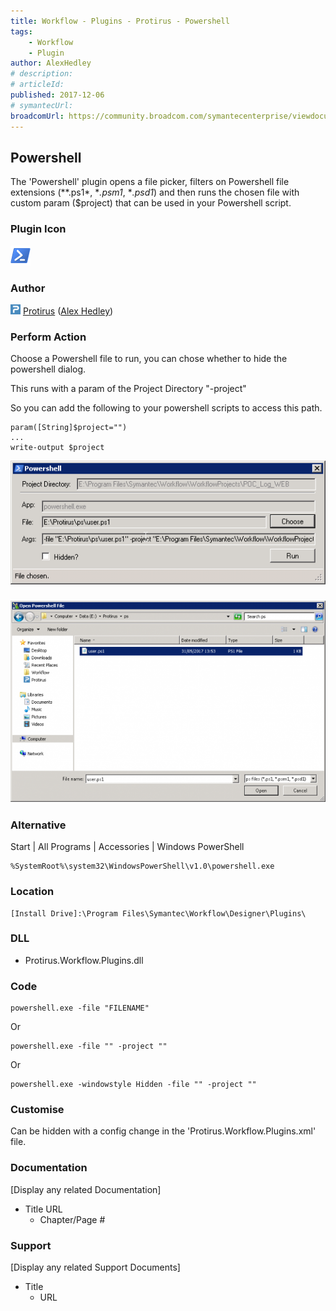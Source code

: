 ```yaml
---
title: Workflow - Plugins - Protirus - Powershell
tags:
    - Workflow
    - Plugin
author: AlexHedley
# description: 
# articleId: 
published: 2017-12-06
# symantecUrl:
broadcomUrl: https://community.broadcom.com/symantecenterprise/viewdocument/workflow-plugins-protirus-pow?CommunityKey=04ead5e9-3643-4118-b853-afa5a58710c6&tab=librarydocuments
---
```


## Powershell
  
The 'Powershell' plugin opens a file picker, filters on Powershell file extensions (**.ps1*, **.psm1*, **.psd1*) and then runs the chosen file with custom param ($project) that can be used in your Powershell script.

### Plugin Icon
  
![Powershell 32](images\Powershell_32.png)

### Author
  
![Protirus 0.](images\Protirus_0.png) [Protirus](https://www.protirus.com) ([Alex Hedley](https://www.symantec.com/connect/user/alexhedley))

### Perform Action
  
Choose a Powershell file to run, you can chose whether to hide the powershell dialog.
  
This runs with a param of the Project Directory "-project"
  
So you can add the following to your powershell scripts to access this path.

    param([String]$project="")
    ...
    write-output $project

![Workflow Plugins Powershell](images\Workflow-Plugins-Powershell.png)
  
### ![Workflow Plugins Powershell OpenFile](images\Workflow-Plugins-Powershell-OpenFile.png)

### Alternative
  
Start | All Programs | Accessories | Windows PowerShell

    %SystemRoot%\system32\WindowsPowerShell\v1.0\powershell.exe

### Location

    [Install Drive]:\Program Files\Symantec\Workflow\Designer\Plugins\

### DLL
  
- Protirus.Workflow.Plugins.dll

### Code

    powershell.exe -file "FILENAME"

Or

    powershell.exe -file "" -project ""

Or

    powershell.exe -windowstyle Hidden -file "" -project ""

### Customise
  
Can be hidden with a config change in the 'Protirus.Workflow.Plugins.xml' file.

### Documentation
  
[Display any related Documentation]

- Title URL
    - Chapter/Page #

### Support
  
[Display any related Support Documents]

- Title
    - URL

